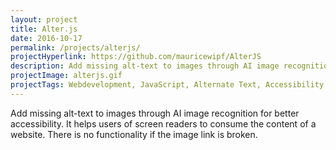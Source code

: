 ```yaml
---
layout: project
title: Alter.js
date: 2016-10-17
permalink: /projects/alterjs/
projectHyperlink: https://github.com/mauricewipf/AlterJS
description: Add missing alt-text to images through AI image recognition for better accessibility
projectImage: alterjs.gif
projectTags: Webdevelopment, JavaScript, Alternate Text, Accessibility
---
```


Add missing alt-text to images through AI image recognition for better accessibility. It helps users of screen readers to consume the content of a website. There is no functionality if the image link is broken.
